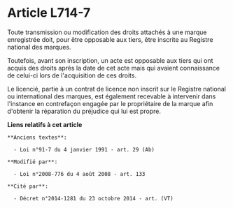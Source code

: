 # Article L714-7

Toute transmission ou modification des droits attachés à une marque enregistrée doit, pour être opposable aux tiers, être
inscrite au Registre national des marques.

Toutefois, avant son inscription, un acte est opposable aux tiers qui ont acquis des droits après la date de cet acte mais
qui avaient connaissance de celui-ci lors de l'acquisition de ces droits. 

Le licencié, partie à un contrat de licence non inscrit sur le Registre national ou international des marques, est également
recevable à intervenir dans l'instance en contrefaçon engagée par le propriétaire de la marque afin d'obtenir la réparation
du préjudice qui lui est propre.

**Liens relatifs à cet article**

	**Anciens textes**:

	  - Loi n°91-7 du 4 janvier 1991 - art. 29 (Ab)

	**Modifié par**:

	  - Loi n°2008-776 du 4 août 2008 - art. 133

	**Cité par**:

	  - Décret n°2014-1281 du 23 octobre 2014 - art. (VT)

